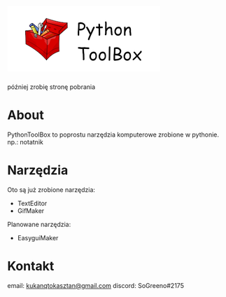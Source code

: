 # ![PythonToolBox](https://github.com/SoGreeno/PythonToolbox/blob/main/PythonToolBoxLogo.png "Logo")

później zrobię stronę pobrania

# About

PythonToolBox to poprostu narzędzia komputerowe
zrobione w pythonie. np.: notatnik


# Narzędzia

Oto są już zrobione narzędzia:

* TextEditor
* GifMaker

Planowane narzędzia:

* EasyguiMaker

# Kontakt

email: kukanqtokasztan@gmail.com
discord: SoGreeno#2175
